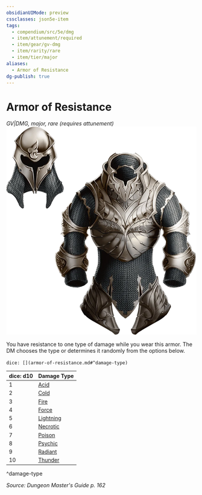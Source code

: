```yaml
---
obsidianUIMode: preview
cssclasses: json5e-item
tags:
  - compendium/src/5e/dmg
  - item/attunement/required
  - item/gear/gv-dmg
  - item/rarity/rare
  - item/tier/major
aliases:
  - Armor of Resistance
dg-publish: true
---
```

# Armor of Resistance
*GV|DMG, major, rare (requires attunement)*  
![](https://raw.githubusercontent.com/5etools-mirror-2/5etools-img/main/items/DMG/Armor%20of%20Resistance.webp#right)  


You have resistance to one type of damage while you wear this armor. The DM chooses the type or determines it randomly from the options below.

`dice: [](armor-of-resistance.md#^damage-type)`

| dice: d10 | Damage Type |
|-----------|-------------|
| 1 | [Acid](/Admin/CLI/items/armor-of-acid-resistance.md) |
| 2 | [Cold](/Admin/CLI/items/armor-of-cold-resistance.md) |
| 3 | [Fire](/Admin/CLI/items/armor-of-fire-resistance.md) |
| 4 | [Force](/Admin/CLI/items/armor-of-force-resistance.md) |
| 5 | [Lightning](/Admin/CLI/items/armor-of-lightning-resistance.md) |
| 6 | [Necrotic](/Admin/CLI/items/armor-of-necrotic-resistance.md) |
| 7 | [Poison](/Admin/CLI/items/armor-of-poison-resistance.md) |
| 8 | [Psychic](/Admin/CLI/items/armor-of-psychic-resistance.md) |
| 9 | [Radiant](/Admin/CLI/items/armor-of-radiant-resistance.md) |
| 10 | [Thunder](/Admin/CLI/items/armor-of-thunder-resistance.md) |
^damage-type

*Source: Dungeon Master's Guide p. 162*